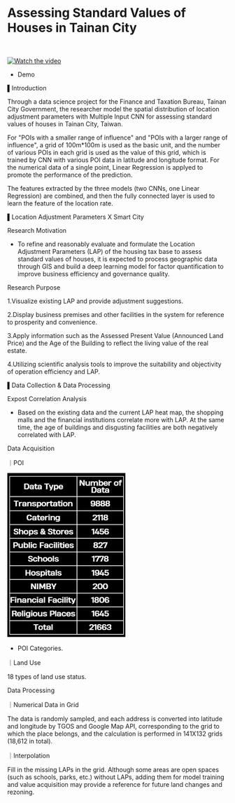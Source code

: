 # Assessing Standard Values of Houses in Tainan City

<br>

 [![Watch the video](https://img.youtube.com/vi/qzQPh8ecuPs/maxresdefault.jpg)](https://youtu.be/qzQPh8ecuPs)
 
   * Demo

▌Introduction

Through a data science project for the Finance and Taxation Bureau, Tainan City Government, the researcher model the spatial distribution of location adjustment parameters with Multiple Input CNN for assessing standard values of houses in Tainan City, Taiwan.

For "POIs with a smaller range of influence" and "POIs with a larger range of influence", a grid of 100m*100m is used as the basic unit, and the number of various POIs in each grid is used as the value of this grid, which is trained by CNN with various POI data in latitude and longitude format. For the numerical data of a single point, Linear Regression is applyed to promote the performance of the prediction.

The features extracted by the three models (two CNNs, one Linear Regression) are combined, and then the fully connected layer is used to learn the feature of the location rate.

▌Location Adjustment Parameters X Smart City

Research Motivation
- To refine and reasonably evaluate and formulate the Location Adjustment Parameters (LAP) of the housing tax base to assess standard values of houses, it is expected to process geographic data through GIS and build a deep learning model for factor quantification to improve business efficiency and governance quality.

Research Purpose

1.Visualize existing LAP and provide adjustment suggestions.

2.Display business premises and other facilities in the system for reference to prosperity and convenience.

3.Apply information such as the Assessed Present Value (Announced Land Price) and the Age of the Building to reflect the living value of the real estate.

4.Utilizing scientific analysis tools to improve the suitability and objectivity of operation efficiency and LAP.

▌Data Collection & Data Processing

Expost Correlation Analysis
- Based on the existing data and the current LAP heat map, the shopping malls and  the financial institutions correlate more with LAP. At the same time, the age of buildings and disgusting facilities are both negatively correlated with LAP.

Data Acquisition

｜POI 

  ![image](POI.png)   
 
  * POI Categories.

｜Land Use

18 types of land use status.

Data Processing

｜Numerical Data in Grid

The data is randomly sampled, and each address is converted into latitude and longitude by TGOS and Google Map API, corresponding to the grid to which the place belongs, and the calculation is performed in 141X132 grids (18,612 in total).

｜Interpolation

Fill in the missing LAPs in the grid. Although some areas are open spaces (such as schools, parks, etc.) without LAPs, adding them for model training and value acquisition may provide a reference for future land changes and rezoning.
